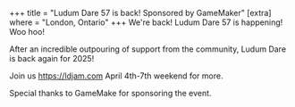 +++
title = "Ludum Dare 57 is back! Sponsored by GameMaker"
[extra]
where = "London, Ontario"
+++
We're back! Ludum Dare 57 is happening! Woo hoo!

After an incredible outpouring of support from the community, Ludum Dare is back again for 2025!

Join us <https://ldjam.com> April 4th-7th weekend for more.

Special thanks to GameMake for sponsoring the event.
